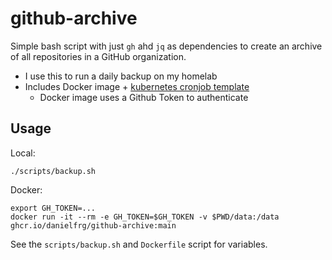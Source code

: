 # github-archive

Simple bash script with just `gh` ahd `jq` as dependencies to create an archive
of all repositories in a GitHub organization.

- I use this to run a daily backup on my homelab
- Includes Docker image + [kubernetes cronjob template](k8s/cronjob.yml)
  - Docker image uses a Github Token to authenticate

## Usage

Local:

```console
./scripts/backup.sh
```

Docker:

```console
export GH_TOKEN=...
docker run -it --rm -e GH_TOKEN=$GH_TOKEN -v $PWD/data:/data ghcr.io/danielfrg/github-archive:main
```

See the `scripts/backup.sh` and `Dockerfile` script for variables.
